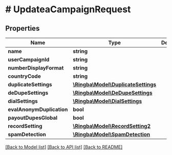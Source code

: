 # # UpdateaCampaignRequest

## Properties

Name | Type | Description | Notes
------------ | ------------- | ------------- | -------------
**name** | **string** |  |
**userCampaignId** | **string** |  |
**numberDisplayFormat** | **string** |  |
**countryCode** | **string** |  |
**duplicateSettings** | [**\Ringba\Model\DuplicateSettings**](DuplicateSettings.md) |  |
**deDupeSettings** | [**\Ringba\Model\DeDupeSettings**](DeDupeSettings.md) |  |
**dialSettings** | [**\Ringba\Model\DialSettings**](DialSettings.md) |  |
**evalAnonymDuplication** | **bool** |  |
**payoutDupesGlobal** | **bool** |  |
**recordSetting** | [**\Ringba\Model\RecordSetting2**](RecordSetting2.md) |  |
**spamDetection** | [**\Ringba\Model\SpamDetection**](SpamDetection.md) |  |

[[Back to Model list]](../../README.md#models) [[Back to API list]](../../README.md#endpoints) [[Back to README]](../../README.md)

